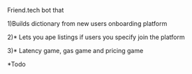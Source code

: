 

Friend.tech bot that

1)Builds dictionary from new users onboarding platform

2)* Lets you ape listings if users you specify join the platform 

3)* Latency game, gas game and pricing game

*Todo
